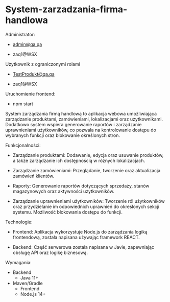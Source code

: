 # System-zarzadzania-firma-handlowa
Administrator:

  * admin@qa.qa

  * zaq1@WSX
 
Użytkownik z ograniczonymi rolami
 
  * TestProdukt@qa.qa
 
  * zaq1@WSX

Uruchomienie frontend:
  *  npm start

System zarządzania firmą handlową to aplikacja webowa umożliwiająca zarządzanie produktami, zamówieniami, lokalizacjami oraz użytkownikami.
Dodatkowo system wspiera generowanie raportów i zarządzanie uprawnieniami użytkowników, co pozwala na kontrolowanie dostępu do wybranych funkcji oraz blokowanie określonych stron.

Funkcjonalności:

  * Zarządzanie produktami: Dodawanie, edycja oraz usuwanie produktów, a także zarządzanie ich dostępnością w różnych lokalizacjach.

  * Zarządzanie zamówieniami: Przeglądanie, tworzenie oraz aktualizacja zamówień klientów.
  
  * Raporty: Generowanie raportów dotyczących sprzedaży, stanów magazynowych oraz aktywności użytkowników.
  
  * Zarządzanie uprawnieniami użytkowników: Tworzenie ról użytkowników oraz przydzielanie im odpowiednich uprawnień do określonych sekcji systemu. Możliwość blokowania dostępu do funkcji.

Technologie:

  * Frontend: Aplikacja wykorzystuje Node.js do zarządzania logiką frontendową, została napisana używając framework REACT.
 
  * Backend: Część serwerowa została napisana w Javie, zapewniając obsługę API oraz logikę biznesową.


Wymagania:
  * Backend
    * Java 11+
 *  Maven/Gradle
    * Frontend
    * Node.js 14+
